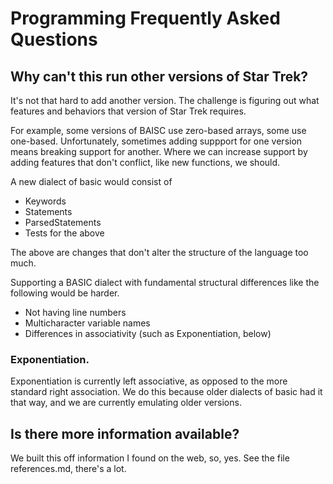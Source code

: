 # Programming Frequently Asked Questions

## Why can't this run other versions of Star Trek?
    
   It's not that hard to add another version. The challenge is figuring out what features
   and behaviors that version of Star Trek requires. 
       
   For example, some versions of BAISC use
   zero-based arrays, some use one-based. Unfortunately, sometimes adding suppport for one version
   means breaking support for another.
   Where we can increase support by adding features that don't conflict, like new functions,
   we should. 

A new dialect of basic would consist of

* Keywords
* Statements
* ParsedStatements
* Tests for the above

The above are changes that don't alter the structure
of the language too much. 

Supporting a BASIC dialect with fundamental structural
differences like the following would be harder.

* Not having line numbers
* Multicharacter variable names
* Differences in associativity (such as Exponentiation, below)

### Exponentiation.
Exponentiation is currently left associative, as opposed to the more standard right association. We do this because 
older dialects of basic had it that way, and we are currently emulating older versions.

## Is there more information available?
We built this off information I found on the web, so, yes.
See the file references.md, there's a lot.
